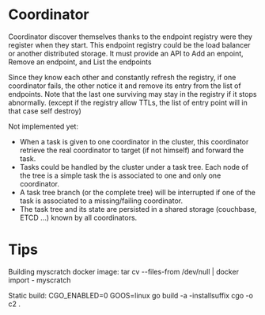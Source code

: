 Coordinator
===========

Coordinator discover themselves thanks to the endpoint registry were they register when they start.
This endpoint registry could be the load balancer or another distributed storage.
It must provide an API to Add an enpoint, Remove an endpoint, and List the endpoints

Since they know each other and constantly refresh the registry, if one coordinator fails, the other notice it and remove its entry from the list of endpoints. Note that the last one surviving may stay in the registry if it stops abnormally. (except if the registry allow TTLs, the list of entry point will in that case self destroy)

Not implemented yet:
- When a task is given to one coordinator in the cluster, this coordinator retrieve the real coordinator to target (if not himself) and forward the task.
- Tasks could be handled by the cluster under a task tree. Each node of the tree is a simple task the is associated to one and only one coordinator.
- A task tree branch (or the complete tree) will be interrupted if one of the task is associated to a missing/failing coordinator.
- The task tree and its state are persisted in a shared storage (couchbase, ETCD ...) known by all coordinators.

Tips
====

Building myscratch docker image:
tar cv --files-from /dev/null | docker import - myscratch

Static build:
CGO_ENABLED=0 GOOS=linux go build -a -installsuffix cgo -o c2 .
